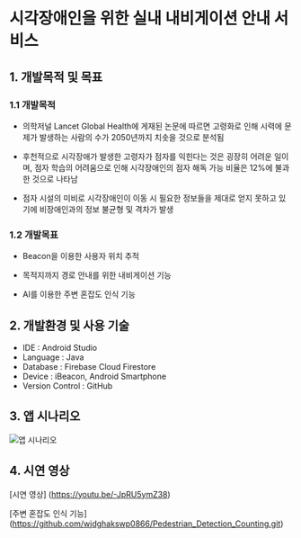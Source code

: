 # 시각장애인을 위한 실내 내비게이션 안내 서비스

## 1. 개발목적 및 목표

### 1.1 개발목적

* 의학저널 Lancet Global Health에 게재된 논문에 따르면 고령화로 인해 시력에 문제가 발생하는 사람의 수가 2050년까지 치솟을 것으로 분석됨

* 후천적으로 시각장애가 발생한 고령자가 점자를 익힌다는 것은 굉장히 어려운 일이며, 점자 학습의 어려움으로 인해 시각장애인의 점자 해독 가능 비율은 12%에 불과한 것으로 나타남

* 점자 시설의 미비로 시각장애인이 이동 시 필요한 정보들을 제대로 얻지 못하고 있기에 비장애인과의 정보 불균형 및 격차가 발생


### 1.2 개발목표

* Beacon을 이용한 사용자 위치 추적

* 목적지까지 경로 안내를 위한 내비게이션 기능

* AI를 이용한 주변 혼잡도 인식 기능


## 2. 개발환경 및 사용 기술

* IDE : Android Studio
* Language : Java
* Database : Firebase Cloud Firestore
* Device : iBeacon, Android Smartphone
* Version Control : GitHub


## 3. 앱 시나리오

![앱 시나리오](https://user-images.githubusercontent.com/48265915/116612847-fa8f6700-a972-11eb-8bae-b9d0df93565d.png)

## 4. 시연 영상

[시연 영상] (https://youtu.be/-JpRU5ymZ38)

[주변 혼잡도 인식 기능] (https://github.com/wjdghakswp0866/Pedestrian_Detection_Counting.git)
